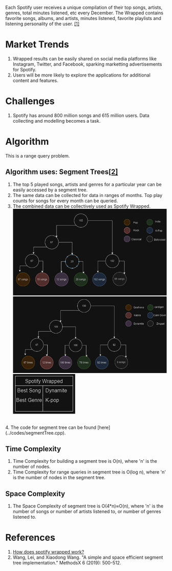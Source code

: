 Each Spotify user receives a unique compilation of their top songs, artists, genres, total minutes listened, etc every December. The Wrapped contains favorite songs, albums, and artists, minutes listened, favorite playlists and listening personality of the user. <a href="#ref1">[1]</a>
# Market Trends
1. Wrapped results can be easily shared on social media platforms like Instagram, Twitter, and Facebook, sparking marketting advertisements for Spotify.
2. Users will be more likely to explore the applications for additional content and features.
# Challenges
1. Spotify has around 800 million songs and 615 million users. Data collecting and modelling becomes a task.
# Algorithm
This is a range query problem.
## Algorithm uses: Segment Trees<a href="#ref2">[2]</a>
1. The top 5 played songs, artists and genres for a particular year can be easily accessed by a segment tree.
2. The same data can be collected for data in ranges of months. Top play counts for songs for every month can be queried.
3. The combined data can be collectively used as Spotify Wrapped.
![](../images/seg1.png)
![](../images/seg2.png)
![](../images/wrapp.png)
<br>
4. The code for segment tree can be found [here](../codes/segmentTree.cpp).

## Time Complexity
1. Time Complexity for building a segment tree is O(n), where 'n' is the number of nodes.
2. Time Complexity for range queries in segment tree is O(log n), where 'n' is the number of nodes in the segment tree.
## Space Complexity
1. The Space Complexity of segment tree is O(4*n)≈O(n), where 'n' is the number of songs or number of artists listened to, or number of genres listened to.
# References
1. <a id="ref1"></a> [How does spotify wrapped work?](https://hightouch.com/blog/how-spotify-wrapped-works)
2. <a id="ref2"></a> Wang, Lei, and Xiaodong Wang. "A simple and space efficient segment tree implementation." MethodsX 6 (2019): 500-512.
